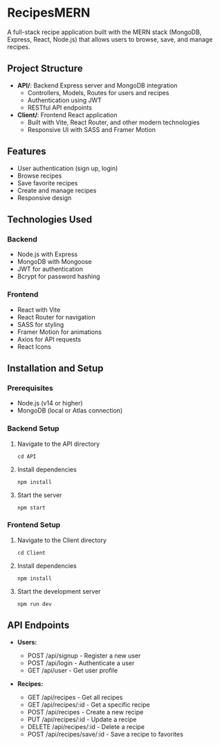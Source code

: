 # RecipesMERN

A full-stack recipe application built with the MERN stack (MongoDB, Express, React, Node.js) that allows users to browse, save, and manage recipes.

## Project Structure

- **API/**: Backend Express server and MongoDB integration
  - Controllers, Models, Routes for users and recipes
  - Authentication using JWT
  - RESTful API endpoints
- **Client/**: Frontend React application
  - Built with Vite, React Router, and other modern technologies
  - Responsive UI with SASS and Framer Motion

## Features

- User authentication (sign up, login)
- Browse recipes
- Save favorite recipes
- Create and manage recipes
- Responsive design

## Technologies Used

### Backend
- Node.js with Express
- MongoDB with Mongoose
- JWT for authentication
- Bcrypt for password hashing

### Frontend
- React with Vite
- React Router for navigation
- SASS for styling
- Framer Motion for animations
- Axios for API requests
- React Icons

## Installation and Setup

### Prerequisites
- Node.js (v14 or higher)
- MongoDB (local or Atlas connection)

### Backend Setup
1. Navigate to the API directory
   ```
   cd API
   ```
2. Install dependencies
   ```
   npm install
   ```
3. Start the server
   ```
   npm start
   ```

### Frontend Setup
1. Navigate to the Client directory
   ```
   cd Client
   ```
2. Install dependencies
   ```
   npm install
   ```
3. Start the development server
   ```
   npm run dev
   ```

## API Endpoints

- **Users:**
  - POST /api/signup - Register a new user
  - POST /api/login - Authenticate a user
  - GET /api/user - Get user profile

- **Recipes:**
  - GET /api/recipes - Get all recipes
  - GET /api/recipes/:id - Get a specific recipe
  - POST /api/recipes - Create a new recipe
  - PUT /api/recipes/:id - Update a recipe
  - DELETE /api/recipes/:id - Delete a recipe
  - POST /api/recipes/save/:id - Save a recipe to favorites
